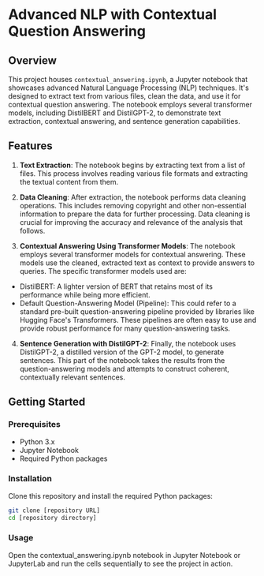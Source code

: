 # Advanced NLP with Contextual Question Answering

## Overview
This project houses `contextual_answering.ipynb`, a Jupyter notebook that showcases advanced Natural Language Processing (NLP) techniques. It's designed to extract text from various files, clean the data, and use it for contextual question answering. The notebook employs several transformer models, including DistilBERT and DistilGPT-2, to demonstrate text extraction, contextual answering, and sentence generation capabilities.

## Features
1. **Text Extraction**: The notebook begins by extracting text from a list of files. This process involves reading various file formats and extracting the textual content from them.

2. **Data Cleaning**: After extraction, the notebook performs data cleaning operations. This includes removing copyright and other non-essential information to prepare the data for further processing. Data cleaning is crucial for improving the accuracy and relevance of the analysis that follows.

3. **Contextual Answering Using Transformer Models**: The notebook employs several transformer models for contextual answering. These models use the cleaned, extracted text as context to provide answers to queries. The specific transformer models used are:
  - DistilBERT: A lighter version of BERT that retains most of its performance while being more efficient.
  - Default Question-Answering Model (Pipeline): This could refer to a standard pre-built question-answering pipeline provided by libraries like Hugging Face's Transformers. These pipelines are often easy to use and provide robust performance for many question-answering tasks.
    
4. **Sentence Generation with DistilGPT-2**: Finally, the notebook uses DistilGPT-2, a distilled version of the GPT-2 model, to generate sentences. This part of the notebook  takes the results from the question-answering models and attempts to construct coherent, contextually relevant sentences.

## Getting Started

### Prerequisites
- Python 3.x
- Jupyter Notebook
- Required Python packages

### Installation
Clone this repository and install the required Python packages:

```bash
git clone [repository URL]
cd [repository directory]
```

### Usage
Open the contextual_answering.ipynb notebook in Jupyter Notebook or JupyterLab and run the cells sequentially to see the project in action.
